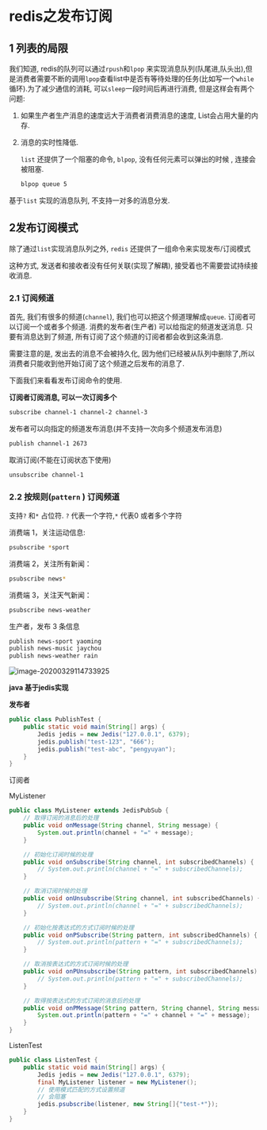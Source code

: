 #  redis之发布订阅

##  1 列表的局限

我们知道, redis的队列可以通过`rpush`和`lpop` 来实现消息队列(队尾进,队头出),但是消费者需要不断的调用`lpop`查看list中是否有等待处理的任务(比如写一个`while`循环).为了减少通信的消耗, 可以`sleep`一段时间后再进行消费, 但是这样会有两个问题: 

1. 如果生产者生产消息的速度远大于消费者消费消息的速度, List会占用大量的内存. 

2. 消息的实时性降低. 

    `list` 还提供了一个阻塞的命令, `blpop`, 没有任何元素可以弹出的时候 , 连接会被阻塞. 

   ```bash
   blpop queue 5
   ```

基于`list` 实现的消息队列, 不支持一对多的消息分发. 



##  2发布订阅模式

除了通过`list`实现消息队列之外, `redis` 还提供了一组命令来实现发布/订阅模式

这种方式, 发送者和接收者没有任何关联(实现了解耦), 接受着也不需要尝试持续接收消息.



### 2.1 订阅频道

首先, 我们有很多的频道(`channel`), 我们也可以把这个频道理解成`queue`. 订阅者可以订阅一个或者多个频道. 消费的发布者(生产者) 可以给指定的频道发送消息. 	只要有消息达到了频道, 所有订阅了这个频道的订阅者都会收到这条消息.

需要注意的是, 发出去的消息不会被持久化, 因为他们已经被从队列中删除了,所以消费者只能收到他开始订阅了这个频道之后发布的消息了. 

下面我们来看看发布订阅命令的使用. 

**订阅者订阅消息, 可以一次订阅多个**

```bash
subscribe channel-1 channel-2 channel-3
```

发布者可以向指定的频道发布消息(并不支持一次向多个频道发布消息)

```bash
publish channel-1 2673
```

取消订阅(不能在订阅状态下使用)

```bash
unsubscribe channel-1
```



### 2.2 按规则(`pattern` ) 订阅频道

支持`?` 和`*` 占位符. `?` 代表一个字符,`*` 代表0 或者多个字符

消费端 1，关注运动信息:

```bash
psubscribe *sport
```

消费端 2，关注所有新闻：

```bash
psubscribe news*
```

消费端 3，关注天气新闻：

```bash
psubscribe news-weather

```

生产者，发布 3 条信息

```bash
publish news-sport yaoming
publish news-music jaychou
publish news-weather rain
```

![image-20200329114733925](http://files.luyanan.com//img/20200329114858.png)



**java 基于jedis实现**

**发布者**

```java
public class PublishTest {
    public static void main(String[] args) {
        Jedis jedis = new Jedis("127.0.0.1", 6379);
        jedis.publish("test-123", "666");
        jedis.publish("test-abc", "pengyuyan");
    }
}

```



订阅者

MyListener

```java
public class MyListener extends JedisPubSub {
    // 取得订阅的消息后的处理
    public void onMessage(String channel, String message) {
        System.out.println(channel + "=" + message);
    }

    // 初始化订阅时候的处理
    public void onSubscribe(String channel, int subscribedChannels) {
        // System.out.println(channel + "=" + subscribedChannels);
    }

    // 取消订阅时候的处理
    public void onUnsubscribe(String channel, int subscribedChannels) {
        // System.out.println(channel + "=" + subscribedChannels);
    }

    // 初始化按表达式的方式订阅时候的处理
    public void onPSubscribe(String pattern, int subscribedChannels) {
        // System.out.println(pattern + "=" + subscribedChannels);
    }

    // 取消按表达式的方式订阅时候的处理
    public void onPUnsubscribe(String pattern, int subscribedChannels) {
        // System.out.println(pattern + "=" + subscribedChannels);
    }

    // 取得按表达式的方式订阅的消息后的处理
    public void onPMessage(String pattern, String channel, String message) {
        System.out.println(pattern + "=" + channel + "=" + message);
    }
}

```



ListenTest

```java
public class ListenTest {
    public static void main(String[] args) {
        Jedis jedis = new Jedis("127.0.0.1", 6379);
        final MyListener listener = new MyListener();
        // 使用模式匹配的方式设置频道
        // 会阻塞
        jedis.psubscribe(listener, new String[]{"test-*"});
    }
}
```